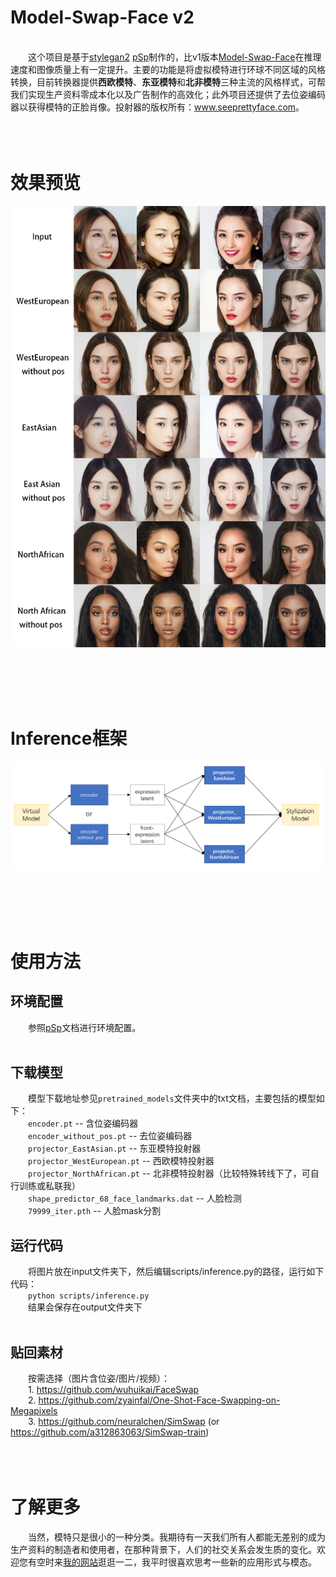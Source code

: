 # Model-Swap-Face v2
<br />
&emsp;&emsp;这个项目是基于<a href='https://github.com/NVlabs/stylegan2'>stylegan2</a> <a href='https://github.com/eladrich/pixel2style2pixel'>pSp</a>制作的，比v1版本<a href='https://github.com/a312863063/Model-Swap-Face'>Model-Swap-Face</a>在推理速度和图像质量上有一定提升。主要的功能是将虚拟模特进行环球不同区域的风格转换，目前转换器提供<b>西欧模特</b>、<b>东亚模特</b>和<b>北非模特</b>三种主流的风格样式，可帮我们实现生产资料零成本化以及广告制作的高效化；此外项目还提供了去位姿编码器以获得模特的正脸肖像。投射器的版权所有：<a href='http://www.seeprettyface.com'>www.seeprettyface.com</a>。<br /><br /><br /><br />

# 效果预览
<p align="center">
	<img src="https://github.com/a312863063/Model-Swap-Face_v2/blob/main/docs/model_stylization.jpg" alt="Sample">
</p>
<br /><br /><br /><br />

# Inference框架
<p align="center">
	<img src="https://github.com/a312863063/Model-Swap-Face_v2/blob/main/docs/infer_arch.png" alt="Sample">
</p>
<br /><br /><br /><br />

# 使用方法
## 环境配置
&emsp;&emsp;参照<a href='https://github.com/eladrich/pixel2style2pixel'>pSp</a>文档进行环境配置。<br /><br />

## 下载模型
&emsp;&emsp;模型下载地址参见`pretrained_models`文件夹中的txt文档，主要包括的模型如下：<br />
&emsp;&emsp;```encoder.pt``` -- 含位姿编码器<br />
&emsp;&emsp;```encoder_without_pos.pt``` -- 去位姿编码器<br />
&emsp;&emsp;```projector_EastAsian.pt``` -- 东亚模特投射器<br />
&emsp;&emsp;```projector_WestEuropean.pt``` -- 西欧模特投射器<br />
&emsp;&emsp;```projector_NorthAfrican.pt``` -- 北非模特投射器（比较特殊转线下了，可自行训练或私联我）<br />
&emsp;&emsp;```shape_predictor_68_face_landmarks.dat``` -- 人脸检测<br />
&emsp;&emsp;```79999_iter.pth``` -- 人脸mask分割<br />


## 运行代码
&emsp;&emsp;将图片放在input文件夹下，然后编辑scripts/inference.py的路径，运行如下代码：<br />
&emsp;&emsp;```python scripts/inference.py```<br />
&emsp;&emsp;结果会保存在output文件夹下<br /><br />

## 贴回素材
&emsp;&emsp;按需选择（图片含位姿/图片/视频）：<br />
&emsp;&emsp;1. https://github.com/wuhuikai/FaceSwap<br />
&emsp;&emsp;2. https://github.com/zyainfal/One-Shot-Face-Swapping-on-Megapixels<br />
&emsp;&emsp;3. https://github.com/neuralchen/SimSwap (or https://github.com/a312863063/SimSwap-train)<br /><br /><br /><br />

# 了解更多
&emsp;&emsp;当然，模特只是很小的一种分类。我期待有一天我们所有人都能无差别的成为生产资料的制造者和使用者，在那种背景下，人们的社交关系会发生质的变化。欢迎您有空时来<a href='http://www.seeprettyface.com'>我的网站</a>逛逛一二，我平时很喜欢思考一些新的应用形式与模态。
 

